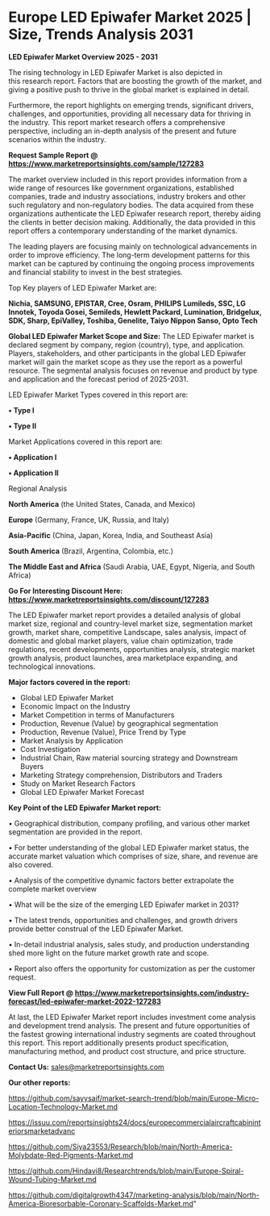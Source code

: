 # Europe LED Epiwafer Market 2025 | Size, Trends Analysis 2031

<Strong> LED Epiwafer Market Overview 2025 - 2031</strong>

The rising technology in LED Epiwafer Market is also depicted in this research report. Factors that are boosting the growth of the market, and giving a positive push to thrive in the global market is explained in detail.

Furthermore, the report highlights on emerging trends, significant drivers, challenges, and opportunities, providing all necessary data for thriving in the industry. This report market research offers a comprehensive perspective, including an in-depth analysis of the present and future scenarios within the industry.

<strong>Request Sample Report @ <a href=https://www.marketreportsinsights.com/sample/127283>https://www.marketreportsinsights.com/sample/127283</a></strong>

The market overview included in this report provides information from a wide range of resources like government organizations, established companies, trade and industry associations, industry brokers and other such regulatory and non-regulatory bodies. The data acquired from these organizations authenticate the LED Epiwafer research report, thereby aiding the clients in better decision making. Additionally, the data provided in this report offers a contemporary understanding of the market dynamics.

The leading players are focusing mainly on technological advancements in order to improve efficiency. The long-term development patterns for this market can be captured by continuing the ongoing process improvements and financial stability to invest in the best strategies.

Top Key players of LED Epiwafer Market are:

<strong>Nichia, SAMSUNG, EPISTAR, Cree, Osram, PHILIPS Lumileds, SSC, LG Innotek, Toyoda Gosei, Semileds, Hewlett Packard, Lumination, Bridgelux, SDK, Sharp, EpiValley, Toshiba, Genelite, Taiyo Nippon Sanso, Opto Tech</strong>

<strong><b>Global LED Epiwafer Market Scope and Size:</b></strong>
The LED Epiwafer market is declared segment by company, region (country), type, and application. Players, stakeholders, and other participants in the global LED Epiwafer market will gain the market scope as they use the report as a powerful resource. The segmental analysis focuses on revenue and product by type and application and the forecast period of 2025-2031.

LED Epiwafer Market Types covered in this report are:

<strong>• Type I

• Type II</strong>

Market Applications covered in this report are:

<strong>• Application I

• Application II</strong> 

Regional Analysis

<strong>North America</strong> (the United States, Canada, and Mexico)

<strong>Europe</strong> (Germany, France, UK, Russia, and Italy)

<strong>Asia-Pacific</strong> (China, Japan, Korea, India, and Southeast Asia)

<strong>South America</strong> (Brazil, Argentina, Colombia, etc.)

<strong>The Middle East and Africa</strong> (Saudi Arabia, UAE, Egypt, Nigeria, and South Africa)

<strong>Go For Interesting Discount Here: <a href=https://www.marketreportsinsights.com/discount/127283>https://www.marketreportsinsights.com/discount/127283</a></strong>

The LED Epiwafer market report provides a detailed analysis of global market size, regional and country-level market size, segmentation market growth, market share, competitive Landscape, sales analysis, impact of domestic and global market players, value chain optimization, trade regulations, recent developments, opportunities analysis, strategic market growth analysis, product launches, area marketplace expanding, and technological innovations.

<strong><b>Major factors covered in the report:</b></strong>
<ul>
  <li>Global LED Epiwafer Market </li>
  <li>Economic Impact on the Industry</li>
  <li>Market Competition in terms of Manufacturers</li>
  <li>Production, Revenue (Value) by geographical segmentation</li>
  <li>Production, Revenue (Value), Price Trend by Type</li>
  <li>Market Analysis by Application</li>
  <li>Cost Investigation</li>
  <li>Industrial Chain, Raw material sourcing strategy and Downstream Buyers</li>
  <li>Marketing Strategy comprehension, Distributors and Traders</li>
  <li>Study on Market Research Factors</li>
  <li>Global LED Epiwafer Market Forecast</li>
</ul>

<strong><b>Key Point of the LED Epiwafer Market report:</b></strong>

• Geographical distribution, company profiling, and various other market segmentation are provided in the report.

• For better understanding of the global LED Epiwafer market status, the accurate market valuation which comprises of size, share, and revenue are also covered.

• Analysis of the competitive dynamic factors better extrapolate the complete market overview

• What will be the size of the emerging LED Epiwafer market in 2031?

• The latest trends, opportunities and challenges, and growth drivers provide better construal of the LED Epiwafer Market.

• In-detail industrial analysis, sales study, and production understanding shed more light on the future market growth rate and scope.

• Report also offers the opportunity for customization as per the customer request.

<strong><b>View Full Report @ <a href=https://www.marketreportsinsights.com/industry-forecast/led-epiwafer-market-2022-127283>https://www.marketreportsinsights.com/industry-forecast/led-epiwafer-market-2022-127283</a></b></strong>


At last, the LED Epiwafer Market report includes investment come analysis and development trend analysis. The present and future opportunities of the fastest growing international industry segments are coated throughout this report. This report additionally presents product specification, manufacturing method, and product cost structure, and price structure.

<strong>Contact Us:</strong>
sales@marketreportsinsights.com

<strong>Our other reports:</strong>

<a href=https://github.com/sayysaif/market-search-trend/blob/main/Europe-Micro-Location-Technology-Market.md>https://github.com/sayysaif/market-search-trend/blob/main/Europe-Micro-Location-Technology-Market.md</a>

<a href=https://issuu.com/reportsinsights24/docs/europecommercialaircraftcabininteriorsmarketadvanc>https://issuu.com/reportsinsights24/docs/europecommercialaircraftcabininteriorsmarketadvanc</a>

<a href=https://github.com/Siya23553/Research/blob/main/North-America-Molybdate-Red-Pigments-Market.md>https://github.com/Siya23553/Research/blob/main/North-America-Molybdate-Red-Pigments-Market.md</a>

<a href=https://github.com/Hindavi8/Researchtrends/blob/main/Europe-Spiral-Wound-Tubing-Market.md>https://github.com/Hindavi8/Researchtrends/blob/main/Europe-Spiral-Wound-Tubing-Market.md</a>

<a href=https://github.com/digitalgrowth4347/marketing-analysis/blob/main/North-America-Bioresorbable-Coronary-Scaffolds-Market.md>https://github.com/digitalgrowth4347/marketing-analysis/blob/main/North-America-Bioresorbable-Coronary-Scaffolds-Market.md</a>"
